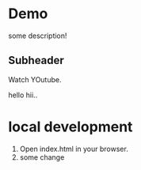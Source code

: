 # Demo

some description!

## Subheader

Watch YOutube.

hello
hii..

# local development

1. Open index.html in your browser.
2. some change